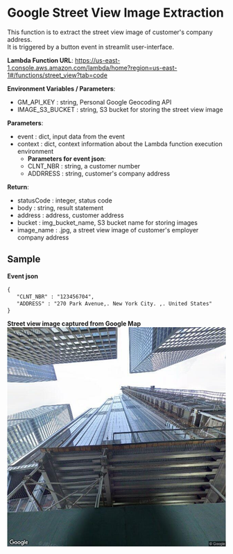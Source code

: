 # Google Street View Image Extraction  
This function is to extract the street view image of customer's company address.  
It is triggered by a button event in streamlit user-interface.  

**Lambda Function URL**: <https://us-east-1.console.aws.amazon.com/lambda/home?region=us-east-1#/functions/street_view?tab=code>  

**Environment Variables / Parameters**:    
   <!-- * ADD_SRC_S3_BUCKET : string, S3 bucket for database of customer data  -->
   * GM_API_KEY : string, Personal Google Geocoding API  
   * IMAGE_S3_BUCKET : string, S3 bucket for storing the street view image  
   <!-- * SRC_FILE_NAME : string, S3 bucket for file name of customer data ADD_SRC_S3_BUCKET  -->


**Parameters**:  
   * event : dict, input data from the event  
   * context : dict, context information about the Lambda function execution environment  
      * **Parameters for event json**:   
      * CLNT_NBR : string, a customer number  
      * ADDRRESS : string, customer's company address  
          
**Return**:  
   * statusCode : integer, status code   
   * body : string, result statement  
   * address : address, customer address  
   * bucket : img_bucket_name, S3 bucket name for storing images  
   * image_name : .jpg, a street view image of customer's employer company address

## Sample  
**Event json**
```
{  
   "CLNT_NBR" : "123456704",  
   "ADDRESS" : "270 Park Avenue,. New York City. ,. United States"  
}
```

**Street view image captured from Google Map**  
![google street view](./gsv_0.jpg)
